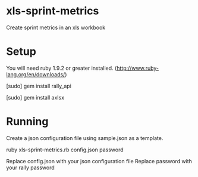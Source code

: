 xls-sprint-metrics
==================

Create sprint metrics in an xls workbook

Setup
=====

You will need ruby 1.9.2 or greater installed. (http://www.ruby-lang.org/en/downloads/)

[sudo] gem install rally_api

[sudo] gem install axlsx

Running
=======

Create a json configuration file using sample.json as a template. 

ruby xls-sprint-metrics.rb config.json password

Replace config.json with your json configuration file
Replace password with your rally password



